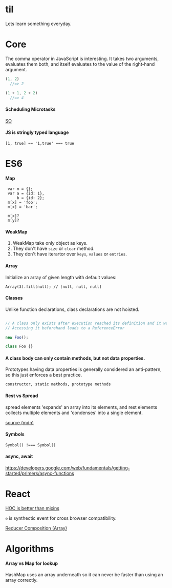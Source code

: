 # til
Lets learn something everyday.

# Core

The comma operator in JavaScript is interesting.
It takes two arguments, evaluates them both, and itself evaluates to the value of the right-hand argument.

```js
(1, 2)
  //=> 2

(1 + 1, 2 + 2)
  //=> 4
```

#### Scheduling Microtasks

[SO](http://stackoverflow.com/q/36870467)

#### JS is stringly typed language

`[1, true] == '1,true' === true`

# ES6

#### Map

```
 var m = {};
 var a = {id: 1},
     b = {id: 2};
 m[x] = 'foo';
 m[x] = 'bar';
 
 m[x]?
 m[y]?
```

#### WeakMap

1. WeakMap take only object as keys.
2. They don't have `size` or `clear` method.
3. They don't have iterartor over `keys`, `values` or `entries`.

#### Array

Initialize an array of given length with default values:

```
Array(3).fill(null); // [null, null, null]
```

#### Classes

Unlike function declarations, class declarations are not hoisted.

```js

// A class only exists after execution reached its definition and it was evaluated.
// Accessing it beforehand leads to a ReferenceError

new Foo();

class Foo {}

```

#### A class body can only contain methods, but not data properties.


Prototypes having data properties is generally considered an anti-pattern, so this just enforces a best practice.

`constructor, static methods, prototype methods`

#### Rest vs Spread

spread elements 'expands' an array into its elements, and rest elements collects
multiple elements and 'condenses' into a single element.

[source (mdn)](https://developer.mozilla.org/en/docs/Web/JavaScript/Reference/Operators/Spread_operator)

#### Symbols

`Symbol() !=== Symbol()`

#### async, await

https://developers.google.com/web/fundamentals/getting-started/primers/async-functions

# React

[HOC is better than mixins](https://facebook.github.io/react/docs/higher-order-components.html)

`e` is synthectic event for cross browser compatibility.

[Reducer Composition (Array)](www.example.com)

# Algorithms

#### Array vs Map for lookup

HashMap uses an array underneath so it can never be faster than using an array correctly.
